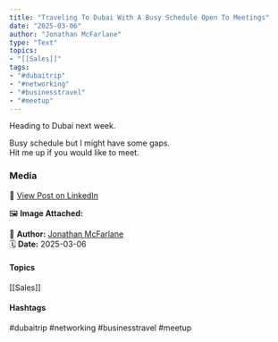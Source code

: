 ```yaml
---
title: "Traveling To Dubai With A Busy Schedule Open To Meetings"
date: "2025-03-06"  
author: "Jonathan McFarlane"  
type: "Text"  
topics:  
- "[[Sales]]"   
tags:  
- "#dubaitrip"  
- "#networking"  
- "#businesstravel"  
- "#meetup"  
---
```




Heading to Dubai next week.

Busy schedule but I might have some gaps.  
Hit me up if you would like to meet.

### Media

🔗 [View Post on LinkedIn](https://www.linkedin.com/feed/update/urn:li:activity:7303215663093886976)  
  
🖼 **Image Attached:**  
  
  
👤 **Author:** [Jonathan McFarlane](https://www.linkedin.com/in/jonathanmcfarlane/)  
🗓️ **Date:** 2025-03-06

#### Topics

[[Sales]]  
#### Hashtags

#dubaitrip #networking #businesstravel #meetup
